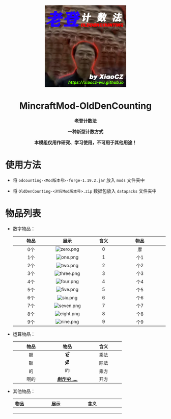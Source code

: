 <div align="center">
<img src=".\images\logo.png" alt="logo.png" width="256" height="256" />

# MincraftMod-OldDenCounting

**老登计数法**

**一种新型计数方式**

**本模组仅用作研究、学习使用，不可用于其他用途！**

</div>

# 使用方法

- 将 `odcounting-<Mod版本号>-forge-1.19.2.jar` 放入 `mods` 文件夹中

- 将 `OldDenCounting-<对应Mod版本号>.zip` 数据包放入 `datapacks` 文件夹中

# 物品列表

- 数字物品：

  | <div style="width:100px">物品</div> | <div style="width:100px">展示</div> | <div style="width:100px">含义</div> | <div style="width:100px">物品</div> | <div style="width:100px">展示</div>  | <div style="width:100px">含义</div> |
  | :---------------------------------: | :---------------------------------: | :---------------------------------: | :---------------------------------: | :----------------------------------: | :---------------------------------: |
  |                 0个                 |   ![zero.png](./images/zero.png)    |                  0                  |                 摩                  |     ![mol.png](./images/mol.png)     |                 10                  |
  |                 1个                 |    ![one.png](./images/one.png)     |                  1                  |                 个1                 |   ![m_one.png](./images/m_one.png)   |                 -1                  |
  |                 2个                 |    ![two.png](./images/two.png)     |                  2                  |                 个2                 |   ![m_two.png](./images/m_two.png)   |                 -2                  |
  |                 3个                 |  ![three.png](./images/three.png)   |                  3                  |                 个3                 | ![m_three.png](./images/m_three.png) |                 -3                  |
  |                 4个                 |   ![four.png](./images/four.png)    |                  4                  |                 个4                 |  ![m_four.png](./images/m_four.png)  |                 -4                  |
  |                 5个                 |   ![five.png](./images/five.png)    |                  5                  |                 个5                 |  ![m_five.png](./images/m_five.png)  |                 -5                  |
  |                 6个                 |    ![six.png](./images/six.png)     |                  6                  |                 个6                 |   ![m_six.png](./images/m_six.png)   |                 -6                  |
  |                 7个                 |  ![seven.png](./images/seven.png)   |                  7                  |                 个7                 | ![m_seven.png](./images/m_seven.png) |                 -7                  |
  |                 8个                 |  ![eight.png](./images/eight.png)   |                  8                  |                 个8                 | ![m_eight.png](./images/m_eight.png) |                 -8                  |
  |                 9个                 |   ![nine.png](./images/nine.png)    |                  9                  |                 个9                 |  ![m_nine.png](./images/m_nine.png)  |                 -9                  |

- 运算物品：

  | <div style="width:100px">物品</div> | <div style="width:100px">物品</div> | <div style="width:100px">含义</div> |
  | :---------------------------------: | :---------------------------------: | :---------------------------------: |
  |                 额                  |      ![e.png](./images/e.png)       |                乘法                 |
  |                 额                  |    ![e_2.png](./images/e_2.png)     |                除法                 |
  |                 的                  |    ![pow.png](./images/pow.png)     |                乘方                 |
  |                啊的                 |      ***<u>制作中......</u>***      |                开方                 |

- 其他物品：

  | <div style="width:100px">物品</div> | <div style="width:100px">展示</div> | <div style="width:100px">含义</div> |
  | ----------------------------------- | ----------------------------------- | ----------------------------------- |
  |                                     |                                     |                                     |
  |                                     |                                     |                                     |
  |                                     |                                     |                                     |

  